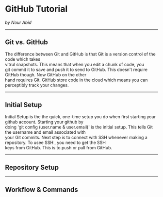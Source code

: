 # GitHub Tutorial

_by Nour Abid_

---
## Git vs. GitHub
The difference between Git and GitHub is that Git is a version control of the code which takes   
vitrul snapshots. This means that when you edit a chunk of code, you   
  git commit it to save and push it to send to GitHub. This doesn't require GitHub though. Now GitHub on the other  
  hand requires Git. GitHub store code in the cloud which means you can perceptibly track your changes.
      


---
## Initial Setup
Initial Setup is the the quick, one-time setup you do when first starting your github account. Starting your github by   
doing 'git config (user.name & user.email)' is the initial setup. This tells Git the username and email associated with  
your Git commits. Next step is to connect with SSH whenever making a repository. To usee SSH , you need to get the SSH  
keys from GitHub. This is to push or pull from GitHub. 




---
## Repository Setup




---
## Workflow & Commands